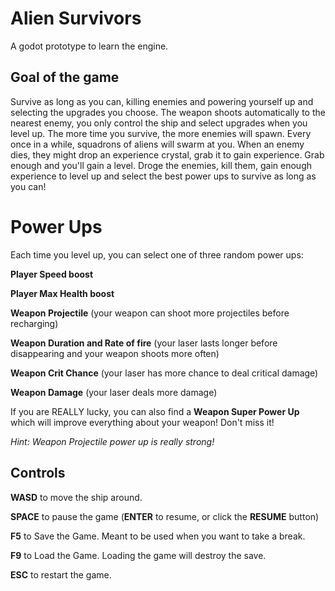 # Alien Survivors
A godot prototype to learn the engine.

## Goal of the game
Survive as long as you can, killing enemies and powering yourself up and selecting the upgrades you choose.
The weapon shoots automatically to the nearest enemy, you only control the ship and select upgrades when you level up. 
The more time you survive, the more enemies will spawn. Every once in a while, squadrons of aliens will swarm at you.
When an enemy dies, they might drop an experience crystal, grab it to gain experience. Grab enough and you'll gain a level.
Droge the enemies, kill them, gain enough experience to level up and select the best power ups to survive as long as you can!

# Power Ups
Each time you level up, you can select one of three random power ups:

**Player Speed boost**

**Player Max Health boost**

**Weapon Projectile** (your weapon can shoot more projectiles before recharging) 

**Weapon Duration and Rate of fire** (your laser lasts longer before disappearing and your weapon shoots more often)

**Weapon Crit Chance** (your laser has more chance to deal critical damage)

**Weapon Damage** (your laser deals more damage)

If you are REALLY lucky, you can also find a **Weapon Super Power Up** which will improve everything about your weapon! Don't miss it!

*Hint: Weapon Projectile power up is really strong!*

## Controls
**WASD** to move the ship around.

**SPACE** to pause the game (**ENTER** to resume, or click the **RESUME** button)

**F5** to Save the Game. Meant to be used when you want to take a break.

**F9** to Load the Game. Loading the game will destroy the save.

**ESC** to restart the game.


